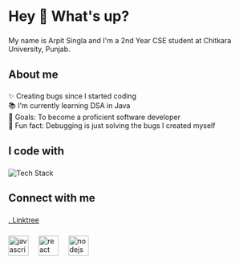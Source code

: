 <h1 align="left">Hey 👋 What's up?</h1>

###

<p align="left">My name is Arpit Singla and I'm a 2nd Year CSE student at Chitkara University, Punjab.</p>

###

<h2 align="left">About me</h2>

###

<p align="left">✨ Creating bugs since I started coding<br>📚 I'm currently learning DSA in Java<br>🎯 Goals: To become a proficient software developer<br>🎲 Fun fact: Debugging is just solving the bugs I created myself</p>

###

<h2 align="left">I code with</h2>

###

<p align="left">
  <img src="https://skillicons.dev/icons?i=c,cpp,java,python,html5,css,js,git,github" alt="Tech Stack"/>
</p>

###

<h2 align="left">Connect with me </h2>

###

<p align="left">
  <a href="https://linktr.ee/arpit_singla076" target="_blank"> . Linktree</a>
</p>


###

<div align="left">
  <img src="https://cdn.jsdelivr.net/gh/devicons/devicon/icons/javascript/javascript-original.svg" height="40" alt="javascript logo"  />
  <img width="12" />
  <img src="https://cdn.jsdelivr.net/gh/devicons/devicon/icons/react/react-original.svg" height="40" alt="react logo"  />
  <img width="12" />
  <img src="https://cdn.jsdelivr.net/gh/devicons/devicon/icons/nodejs/nodejs-original.svg" height="40" alt="nodejs logo"  />
  <img width="12" />
</div>

###
